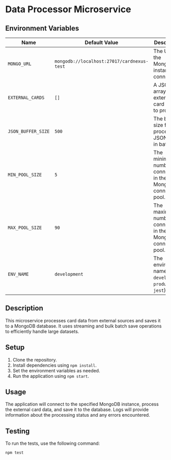 # Data Processor Microservice

## Environment Variables

| Name             | Default Value                          | Description                                                                 |
|------------------|----------------------------------------|-----------------------------------------------------------------------------|
| `MONGO_URL`      | `mongodb://localhost:27017/cardnexus-test` | The URL of the MongoDB instance to connect to.                              |
| `EXTERNAL_CARDS` | `[]`                                   | A JSON array of external card URLs to process.                              |
| `JSON_BUFFER_SIZE` | `500`                                 | The buffer size for processing JSON data in batches.                        |
| `MIN_POOL_SIZE`  | `5`                                    | The minimum number of connections in the MongoDB connection pool.           |
| `MAX_POOL_SIZE`  | `90`                                   | The maximum number of connections in the MongoDB connection pool.           |
| `ENV_NAME`       | `development`                          | The environment name (e.g., `development`, `production`, `jest`).           |

## Description

This microservice processes card data from external sources and saves it to a MongoDB database. It uses streaming and bulk batch save operations to efficiently handle large datasets.

## Setup

1. Clone the repository.
2. Install dependencies using `npm install`.
3. Set the environment variables as needed.
4. Run the application using `npm start`.

## Usage

The application will connect to the specified MongoDB instance, process the external card data, and save it to the database. Logs will provide information about the processing status and any errors encountered.

## Testing

To run the tests, use the following command:

`npm test`

